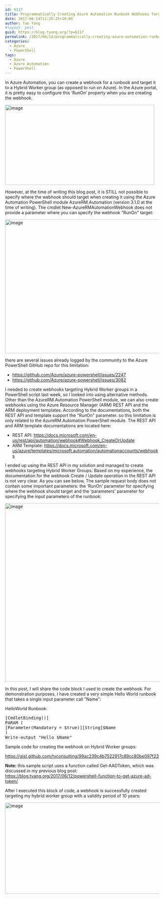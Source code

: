 ```yaml
---
id: 6117
title: Programmatically Creating Azure Automation Runbook Webhooks Targeting Hybrid Worker Groups
date: 2017-06-14T11:25:25+10:00
author: Tao Yang
#layout: post
guid: https://blog.tyang.org/?p=6117
permalink: /2017/06/14/programmatically-creating-azure-automation-runbook-webhooks-targeting-hybrid-worker-groups/
categories:
  - Azure
  - PowerShell
tags:
  - Azure
  - Azure Automation
  - PowerShell
---
```

In Azure Automation, you can create a webhook for a runbook and target it to a Hybrid Worker group (as opposed to run on Azure). In the Azure portal, it is pretty easy to configure this ‘RunOn’ property when you are creating the webhook.

<a href="https://blog.tyang.org/wp-content/uploads/2017/06/image-1.png"><img style="display: inline; background-image: none;" title="image" src="https://blog.tyang.org/wp-content/uploads/2017/06/image_thumb-1.png" alt="image" width="489" height="263" border="0" /></a>

However, at the time of writing this blog post, it is STILL not possible to specify where the webhook should target when creating it using the Azure Automation PowerShell module AzureRM.Automation (version 3.1.0 at the time of writing). The cmdlet New-AzureRMAutomationWebhook does not provide a parameter where you can specify the webhook "RunOn" target:

<a href="https://blog.tyang.org/wp-content/uploads/2017/06/image-2.png"><img style="display: inline; background-image: none;" title="image" src="https://blog.tyang.org/wp-content/uploads/2017/06/image_thumb-2.png" alt="image" width="890" height="439" border="0" /></a>

there are several issues already logged by the community to the Azure PowerShell GitHub repo for this limitation:
<ul>
 	<li><a title="https://github.com/Azure/azure-powershell/issues/2247" href="https://github.com/Azure/azure-powershell/issues/2247">https://github.com/Azure/azure-powershell/issues/2247</a></li>
 	<li><a title="https://github.com/Azure/azure-powershell/issues/3082" href="https://github.com/Azure/azure-powershell/issues/3082">https://github.com/Azure/azure-powershell/issues/3082</a></li>
</ul>
I needed to create webhooks targeting Hybrid Worker groups in a PowerShell script last week, so I looked into using alternative methods. Other than the AzureRM.Automation PowerShell module, we can also create webhooks using the Azure Resource Manager (ARM) REST API and the ARM deployment templates. According to the documentations, both the REST API and template support the "RunOn" parameter. so this limitation is only related to the AzureRM.Automation PowerShell module. The REST API and ARM template documentations are located here:
<ul>
 	<li>REST API: <a title="https://docs.microsoft.com/en-us/rest/api/automation/webhook#Webhook_CreateOrUpdate" href="https://docs.microsoft.com/en-us/rest/api/automation/webhook#Webhook_CreateOrUpdate">https://docs.microsoft.com/en-us/rest/api/automation/webhook#Webhook_CreateOrUpdate</a></li>
 	<li>ARM Template: <a title="https://docs.microsoft.com/en-us/azure/templates/microsoft.automation/automationaccounts/webhooks" href="https://docs.microsoft.com/en-us/azure/templates/microsoft.automation/automationaccounts/webhooks">https://docs.microsoft.com/en-us/azure/templates/microsoft.automation/automationaccounts/webhooks</a></li>
</ul>
I ended up using the REST API in my solution and managed to create webhooks targeting Hybrid Worker Groups. Based on my experience, the documentation for the webhook Create / Update operation in the REST API is not very clear. As you can see below, The sample request body does not contain some important parameters: the ‘RunOn’ parameter for specifying where the webhook should target and the ‘parameters’ parameter for specifying the input parameters of the runbook:

<a href="https://blog.tyang.org/wp-content/uploads/2017/06/image-3.png"><img style="display: inline; background-image: none;" title="image" src="https://blog.tyang.org/wp-content/uploads/2017/06/image_thumb-3.png" alt="image" width="692" height="586" border="0" /></a>

In this post, I will share the code block I used to create the webhook. For demonstration purposes, I have created a very simple Hello World runbook that takes a single input parameter call "Name":

HelloWorld Runbook:
<pre language="PowerShell">[CmdletBinding()]
PARAM (
[Parameter(Mandatory = $true)][String]$Name
)
Write-output "Hello $Name"
</pre>
Sample code for creating the webhook on Hybrid Worker groups:

https://gist.github.com/tyconsulting/99ac239c4b7522917c89cc80be097f23

<strong>Note:</strong> this sample script uses a function called Get-AADToken, which was discussed in my previous blog post: <a title="https://blog.tyang.org/2017/06/12/powershell-function-to-get-azure-ad-token/" href="https://blog.tyang.org/2017/06/12/powershell-function-to-get-azure-ad-token/">https://blog.tyang.org/2017/06/12/powershell-function-to-get-azure-ad-token/</a>

After I executed this block of code, a webhook is successfully created targeting my hybrid worker group with a validity period of 10 years:

<a href="https://blog.tyang.org/wp-content/uploads/2017/06/image-4.png"><img style="display: inline; background-image: none;" title="image" src="https://blog.tyang.org/wp-content/uploads/2017/06/image_thumb-4.png" alt="image" width="1002" height="299" border="0" /></a>